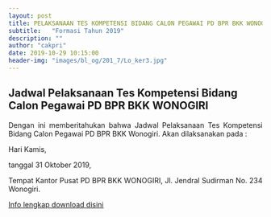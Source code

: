 ```yaml
---
layout: post
title: PELAKSANAAN TES KOMPETENSI BIDANG CALON PEGAWAI PD BPR BKK WONOGIRI TAHUN 2019
subtitle:   "Formasi Tahun 2019"
description: ""
author: "cakpri"
date: 2019-10-29 10:15:00
header-img: "images/bl_og/201_7/Lo_ker3.jpg"
---
```



## Jadwal Pelaksanaan Tes Kompetensi Bidang Calon Pegawai PD BPR BKK WONOGIRI 
<div style="text-align: justify;">
Dengan ini memberitahukan bahwa Jadwal Pelaksanaan Tes Kompetensi Bidang Calon Pegawai PD BPR BKK Wonogiri.
Akan dilaksanakan pada :

Hari  Kamis,

tanggal  31 Oktober 2019,

Tempat  Kantor Pusat PD BPR BKK WONOGIRI, Jl. Jendral Sudirman No. 234 Wonogiri.
</div>

[Info lengkap download disini](/publikasi/Loker/TES_KOMPETENSI_BIDANG_CALON_PEGAWAI.pdf)

